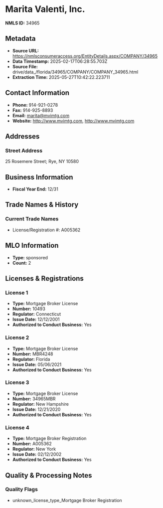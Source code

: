 # Marita Valenti, Inc.

**NMLS ID:** 34965

## Metadata
- **Source URL:** https://nmlsconsumeraccess.org/EntityDetails.aspx/COMPANY/34965
- **Data Timestamp:** 2025-02-17T06:28:55.703Z
- **Source File:** drive/data_/florida/34965/COMPANY/COMPANY_34965.html
- **Extraction Time:** 2025-05-27T10:42:22.223711

## Contact Information
- **Phone:** 914-921-0278
- **Fax:** 914-925-8893
- **Email:** marita@mvimtg.com
- **Website:** http://www.mvimtg.com, http://www.mvimtg.com

## Addresses
### Street Address
25 Rosemere Street; Rye, NY 10580

## Business Information
- **Fiscal Year End:** 12/31

## Trade Names & History
### Current Trade Names
- License/Registration #: A005362

## MLO Information
- **Type:** sponsored
- **Count:** 2

## Licenses & Registrations

### License 1
- **Type:** Mortgage Broker License
- **Number:** 10493
- **Regulator:** Connecticut
- **Issue Date:** 12/12/2001
- **Authorized to Conduct Business:** Yes

### License 2
- **Type:** Mortgage Broker License
- **Number:** MBR4248
- **Regulator:** Florida
- **Issue Date:** 05/06/2021
- **Authorized to Conduct Business:** Yes

### License 3
- **Type:** Mortgage Broker License
- **Number:** 34965MBR
- **Regulator:** New Hampshire
- **Issue Date:** 12/21/2020
- **Authorized to Conduct Business:** Yes

### License 4
- **Type:** Mortgage Broker Registration
- **Number:** A005362
- **Regulator:** New York
- **Issue Date:** 02/12/2002
- **Authorized to Conduct Business:** Yes

## Quality & Processing Notes
### Quality Flags
- unknown_license_type_Mortgage Broker Registration

